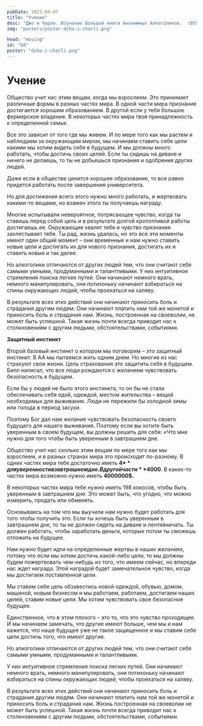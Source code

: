 ```yaml
---
pubDate: 2023-04-07
title: "Учение"
desc: "Джо и Чарли. Изучение Большой книги Анонимных Алкоголиков.  (059)"
img: "posters/poster-dzho-i-charli.png"

head: "moving"
id: "60"
poster: "dzho-i-charli.png"
---
```


# Учение

Общество учит нас этим вещам, когда мы взрослеем. Это принимает различные формы в разных частях мира. В одной части мира признание достигается хорошим образованием. В другой если у тебя большое фермерское владение. В некоторых частях мира твоя принадлежность к определенной семье.

Все это зависит от того где мы живем. И по мере того как мы растем и наблюдаем за окружающим миром, мы начинаем ставить себе цели какими мы хотим видеть себя в будущем. И мы должны много работать, чтобы достичь своих целей. Если ты сидишь на диване и ничего не делаешь, то ты не добьешься признания и одобрения других людей.

Даже если в обществе ценится хорошее образование, то все равно придется работать после завершения университета.

Но для достижения всего этого нужно много работать, и жертвовать какими-то вещами, но взамен этого ты получаешь награду.

Многие испытывали невероятное, потрясающее чувство, когда ты ставишь перед собой цель и в результате долгой кропотливой работы достигаешь ее. Окружающие хвалят тебя и чувство признания захлестывает тебя. Ты рад, жизнь удалась, но это все эти моменты имеют один общий момент – они временные и нам нужно ставить новые цели и достигать их для нового признания, достигать их и ставить новые и так далее.

Но алкоголики отличаются от других людей тем, что они считают себя самыми умными, продуманными и талантливыми. У них интуитивное стремления поиска легких путей. Они начинают немного врать, немного манипулировать, они потихоньку начинают взбираться на спины окружающих людей, чтобы проехаться на халяву.

В результате всех этих действий они начинают приносить боль и страдания другим людям. Они начинают платить нам той же монетой и приносить боль и страдания нам. Жизнь, построенная на своеволии, не может быть успешной. Такая жизнь почти всегда приводит нас к столкновениям с другим людьми, обстоятельствами, событиями.

**Защитный инстинкт**

Второй базовый инстинкт о котором мы поговорим – это защитный инстинкт. В АА мы пытаемся жить одним днем. Но многие из нас страхуют свои жизни. Цель страхования это защитить себя в будущем. Билл написал, что все люди рождаются с желанием чувствовать безопасность в будущем.

Если бы у людей не было этого инстинкта, то он бы не стали обеспечивать себя едой, одеждой, местом жительства – вещей необходимых для выживания. Люди не пережили бы холодной зимы или голода в период засухи.

Поэтому Бог дал нам желание чувствовать безопасность своего будущего для нашего выживания. Поэтому если вы хотите быть уверенным в своем будущем, вы должны решить для себя: «Что мне нужно для того чтобы быть уверенным в завтрашнем дне.

Общество учит нас сколько этим вещам по мере того как мы взрослеем, и в разных странах мира это происходит по-разному. В одних частях мира тебе достаточно иметь **4$** для уверенности в завтрашнем дне. В другой части **4000$**. В каких-то частях мира возможно нужно иметь **4000000$.**

В некоторых частях мира тебе нужно иметь 198 кокосов, чтобы быть уверенным в завтрашнем дне. Это может быть, что угодно, что можно измерить, продать или обменять.

Основываясь на том что мы выучили нам нужно будет работать для того чтобы получить это. Если ты хочешь быть уверенным в завтрашнем дне, то ты не должен сидеть на диване и лентяйничать. Ты должен работать, чтобы заработать деньги, которые потом ты сможешь отложить на будущее.

Нам нужно будет идти на определенные жертвы в наших желаниях, потому что если мы хотим достичь какой-либо цели, то мы должны будем пожертвовать чем-нибудь из того, что имеем сейчас, но впереди нас ждет награда.
Этой наградой будет замечательное чувство, когда мы достигаем поставленной цели.

Мы ставим себе цель обзавестись новой одеждой, обувью, домом, машиной, новым бизнесом и мы работаем, работаем, достигаем наших целей, ставим новые цели. Мы хотим чувствовать свое безопасное будущее.

Единственное, что в этом плохого – это то, что это чувство проходящее. И мы начинаем замечать, что другие имеют больше, чем мы и нам кажется, что наше будущее уже не такое защищенное и мы ставим себе цели достичь того, что имеют другие.

Но алкоголики отличаются от других людей тем, что они считают себя самыми умными, продуманными и талантливыми.

У них интуитивное стремления поиска легких путей. Они начинают немного врать, немного манипулировать, они потихоньку начинают взбираться на спины окружающих людей, чтобы проехаться на халяву.

В результате всех этих действий они начинают приносить боль и страдания другим людям. Они начинают платить нам той же монетой и приносить боль и страдания нам. Жизнь построенная на своеволии не может быть успешной. Такая жизнь почти всегда приводит нас к столкновениям с другим людьми, обстоятельствами, событиями.
